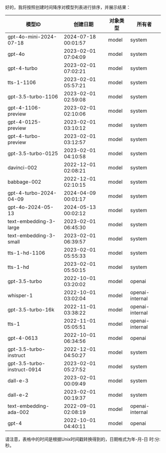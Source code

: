 好的，我将按照创建时间降序对模型列表进行排序，并展示结果：

| 模型ID                     | 创建日期           | 对象类型 | 所有者           |
|--------------------------|------------------|--------|--------------|
| gpt-4o-mini-2024-07-18    | 2024-07-18 00:01:57 | model  | system       |
| gpt-4o                   | 2023-02-01 07:04:09 | model  | system       |
| gpt-4-turbo              | 2023-02-01 07:02:21 | model  | system       |
| tts-1-1106               | 2023-02-01 05:57:21 | model  | system       |
| gpt-3.5-turbo-1106       | 2023-02-01 02:59:08 | model  | system       |
| gpt-4-1106-preview       | 2023-02-01 02:10:06 | model  | system       |
| gpt-4-0125-preview       | 2023-02-01 03:10:12 | model  | system       |
| gpt-4-turbo-preview      | 2023-02-01 03:12:57 | model  | system       |
| gpt-3.5-turbo-0125       | 2023-02-01 04:10:58 | model  | system       |
| davinci-002              | 2022-12-01 02:08:21 | model  | system       |
| babbage-002              | 2022-12-01 02:10:15 | model  | system       |
| gpt-4-turbo-2024-04-09    | 2024-04-09 00:01:17 | model  | system       |
| gpt-4o-2024-05-13        | 2024-05-13 00:02:12 | model  | system       |
| text-embedding-3-large   | 2023-02-01 06:45:30 | model  | system       |
| text-embedding-3-small   | 2023-02-01 06:39:57 | model  | system       |
| tts-1-hd-1106            | 2023-02-01 05:55:33 | model  | system       |
| tts-1-hd                | 2023-02-01 05:50:15 | model  | system       |
| gpt-3.5-turbo            | 2022-10-01 03:20:02 | model  | openai       |
| whisper-1                | 2022-10-01 03:02:04 | model  | openai-internal |
| gpt-3.5-turbo-16k        | 2022-11-01 03:38:22 | model  | openai-internal |
| tts-1                   | 2022-11-01 05:05:51 | model  | openai-internal |
| gpt-4-0613               | 2022-10-01 06:34:56 | model  | openai       |
| gpt-3.5-turbo-instruct   | 2022-12-01 04:50:27 | model  | system       |
| gpt-3.5-turbo-instruct-0914 | 2023-02-01 05:27:52 | model  | system       |
| dall-e-3                 | 2023-02-01 00:09:49 | model  | system       |
| dall-e-2                 | 2023-02-01 00:19:37 | model  | system       |
| text-embedding-ada-002   | 2022-09-01 02:08:19 | model  | openai-internal |
| gpt-4                   | 2022-10-01 04:40:11 | model  | openai       |

请注意，表格中的时间是根据Unix时间戳转换得到的，日期格式为年-月-日 时:分:秒。

